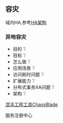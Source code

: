 
## 容灾

域内HA,参考[HA架构](hanote.md)

### 异地容灾

  - 目的 :grey_question:
  - 目标 :grey_question:
  - 怎么做 :grey_question:
  - 应用场景 :grey_question:
  - 访问耗时问题 :grey_question:
  - 扩展能力 :grey_question:
  - 分布式事务XA问题 :grey_question:
  - 架构 :grey_question:







[混沌工程工具ChaosBlade](https://www.cnblogs.com/pigpdong/p/10932415.html)

服务注册中心






